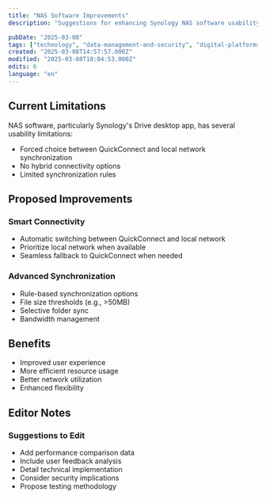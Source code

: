 ```yaml
---
title: "NAS Software Improvements"
description: "Suggestions for enhancing Synology NAS software usability and functionality"

pubDate: "2025-03-08"
tags: ["technology", "data-management-and-security", "digital-platforms", "software-development"]
created: "2025-03-08T14:57:57.000Z"
modified: "2025-03-08T18:04:53.000Z"
edits: 6
language: "en"
---
```


## Current Limitations
NAS software, particularly Synology's Drive desktop app, has several usability limitations:
- Forced choice between QuickConnect and local network synchronization
- No hybrid connectivity options
- Limited synchronization rules

## Proposed Improvements
### Smart Connectivity
- Automatic switching between QuickConnect and local network
- Prioritize local network when available
- Seamless fallback to QuickConnect when needed

### Advanced Synchronization
- Rule-based synchronization options
- File size thresholds (e.g., >50MB)
- Selective folder sync
- Bandwidth management

## Benefits
- Improved user experience
- More efficient resource usage
- Better network utilization
- Enhanced flexibility

## Editor Notes

### Suggestions to Edit
- Add performance comparison data
- Include user feedback analysis
- Detail technical implementation
- Consider security implications
- Propose testing methodology